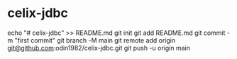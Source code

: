 # celix-jdbc

echo "# celix-jdbc" >> README.md
git init
git add README.md
git commit -m "first commit"
git branch -M main
git remote add origin git@github.com:odin1982/celix-jdbc.git
git push -u origin main
